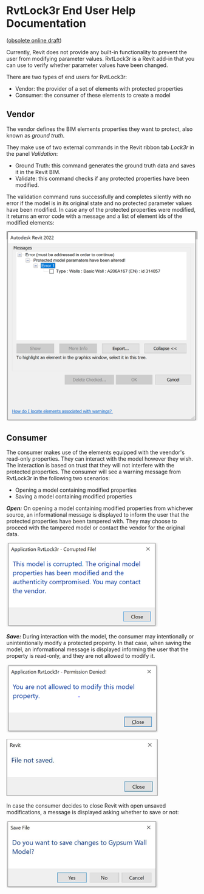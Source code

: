 # RvtLock3r End User Help Documentation

([obsolete online draft](https://myshare.autodesk.com/:w:/g/personal/mikako_harada_autodesk_com/EXbZYeXRuZ9Kr_E5RH7u-h0B70L7kd2dDIjXjmaKM-7p8g?e=X5Bqp9))

<!--

to print PDF:

https://stackoverflow.com/questions/9998337/how-to-print-from-github

Here's a super simple solution:
Simply select all the text in the readme that you want to print, then print and choose "Only selected text".
This worked perfectly in Chrome (including images) and required no javascript or external sites or downloading or building software.

Nice! The option in Chrome is now called More settings -- Selection only.
It supports the formatting and doesn't require additional software or downloading the markdown file.

-->
 
Currently, Revit does not provide any built-in functionality to prevent the user from modifying parameter values.
RvtLock3r is a Revit add-in that you can use to verify whether parameter values have been changed. 

There are two types of end users for RvtLock3r: 

- Vendor: the provider of a set of elements with protected properties 
- Consumer: the consumer of these elements to create a model 

## Vendor 

The vendor defines the BIM elements properties they want to protect, also known as _ground truth_.

They make use of two external commands in the Revit ribbon tab _Lock3r_ in the panel _Validation_:  

- Ground Truth: this command generates the ground truth data and saves it in the Revit BIM. 
- Validate: this command checks if any protected properties have been modified.

The validation command runs successfully and completes silently with no error if the model is in its original state and no protected parameter values have been modified.
In case any of the protected properties were modified, it returns an error code with a message and a list of element ids of the modified elements:

<img src="img/1.png" alt="Validation error" title="Validation error" width="600"/> <!-- 1189 -->

## Consumer 

The consumer makes use of the elements equipped with the veendor's read-only properties.
They can interact with the model however they wish.
The interaction is based on trust that they will not interfere with the protected properties.
The consumer will see a warning message from RvtLock3r in the following two scenarios:  

- Opening a model containing modified properties 
- Saving a model containing modified properties 

***Open:*** On opening a model containing modified properties from whichever source, an informational message is displayed to inform the user that the protected properties have been tampered with.
They may choose to proceed with the tampered model or contact the vendor for the original data.

<img src="img/2.png" alt="Validation error" title="Validation error" width="400"/> <!-- 915 -->

***Save:*** During interaction with the model, the consumer may intentionally or unintentionally modify a protected property.
In that case, when saving the model, an informational message is displayed informing the user that the property is read-only, and they are not allowed to modify it.

<img src="img/3.png" alt="Validation error" title="Validation error" width="400"/> <!-- 908 -->

<img src="img/4.jpg" alt="Validation error" title="Validation error" width="400"/> <!-- 632 -->

In case the consumer decides to close Revit with open unsaved modifications, a message is displayed asking whether to save or not:

<img src="img/5.jpg" alt="Validation error" title="Validation error" width="400"/> <!-- 907 -->

